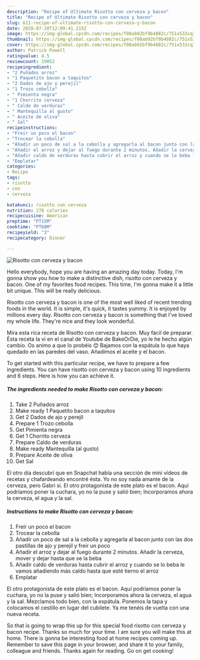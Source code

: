 ```yaml
---
description: "Recipe of Ultimate Risotto con cerveza y bacon"
title: "Recipe of Ultimate Risotto con cerveza y bacon"
slug: 611-recipe-of-ultimate-risotto-con-cerveza-y-bacon
date: 2020-07-28T12:09:41.215Z
image: https://img-global.cpcdn.com/recipes/f08ab92bf9b4882c/751x532cq70/risotto-con-cerveza-y-bacon-foto-principal.jpg
thumbnail: https://img-global.cpcdn.com/recipes/f08ab92bf9b4882c/751x532cq70/risotto-con-cerveza-y-bacon-foto-principal.jpg
cover: https://img-global.cpcdn.com/recipes/f08ab92bf9b4882c/751x532cq70/risotto-con-cerveza-y-bacon-foto-principal.jpg
author: Patrick Powell
ratingvalue: 4.5
reviewcount: 19052
recipeingredient:
- "2 Puñados arroz"
- "1 Paquetito bacon a taquitos"
- "2 Dados de ajo y perejil"
- "1 Trozo cebolla"
- " Pimienta negra"
- "1 Chorrito cerveza"
- " Caldo de verduras"
- " Mantequilla al gusto"
- " Aceite de oliva"
- " Sal"
recipeinstructions:
- "Freír un poco el bacon"
- "Trocear la cebolla"
- "Añadir un poco de sal a la cebolla y agregarla al bacon junto con las dos pastillas de ajo y perejil y freír un poco"
- "Añadir el arroz y dejar al fuego durante 2 minutos. Añadir la cerveza, mover y dejar hasta que se la beba"
- "Añadir caldo de verduras hasta cubrir el arroz y cuando se lo beba le vamos añadiendo más caldo hasta que esté tierno el arroz"
- "Emplatar"
categories:
- Recipe
tags:
- risotto
- con
- cerveza

katakunci: risotto con cerveza 
nutrition: 278 calories
recipecuisine: American
preptime: "PT15M"
cooktime: "PT60M"
recipeyield: "3"
recipecategory: Dinner

---
```



![Risotto con cerveza y bacon](https://img-global.cpcdn.com/recipes/f08ab92bf9b4882c/751x532cq70/risotto-con-cerveza-y-bacon-foto-principal.jpg)

Hello everybody, hope you are having an amazing day today. Today, I'm gonna show you how to make a distinctive dish, risotto con cerveza y bacon. One of my favorites food recipes. This time, I'm gonna make it a little bit unique. This will be really delicious.

Risotto con cerveza y bacon is one of the most well liked of recent trending foods in the world. It is simple, it's quick, it tastes yummy. It is enjoyed by millions every day. Risotto con cerveza y bacon is something that I've loved my whole life. They're nice and they look wonderful.

Mira esta rica receta de Risotto con cerveza y bacon. Muy fácil de preparar. Ésta receta la ví en el canal de Youtube de BakeOrDie, yo le he hecho algún cambio. Os animo a que lo probéis 😊 Bajamos con la espátula lo que haya quedado en las paredes del vaso. Añadimos el aceite y el bacon.


To get started with this particular recipe, we have to prepare a few ingredients. You can have risotto con cerveza y bacon using 10 ingredients and 6 steps. Here is how you can achieve it.

<!--inarticleads1-->

##### The ingredients needed to make Risotto con cerveza y bacon:

1. Take 2 Puñados arroz
1. Make ready 1 Paquetito bacon a taquitos
1. Get 2 Dados de ajo y perejil
1. Prepare 1 Trozo cebolla
1. Get  Pimienta negra
1. Get 1 Chorrito cerveza
1. Prepare  Caldo de verduras
1. Make ready  Mantequilla (al gusto)
1. Prepare  Aceite de oliva
1. Get  Sal


El otro día descubrí que en Snapchat había una sección de mini vídeos de recetas y chafardeando encontré ésta. Yo no soy nada amante de la cerveza, pero Gabri si. El otro protagonista de este plato es el bacon. Aquí podríamos poner la cuchara, yo no la puse y salió bien; Incorporamos ahora la cerveza, el agua y la sal. 

<!--inarticleads2-->

##### Instructions to make Risotto con cerveza y bacon:

1. Freír un poco el bacon
1. Trocear la cebolla
1. Añadir un poco de sal a la cebolla y agregarla al bacon junto con las dos pastillas de ajo y perejil y freír un poco
1. Añadir el arroz y dejar al fuego durante 2 minutos. Añadir la cerveza, mover y dejar hasta que se la beba
1. Añadir caldo de verduras hasta cubrir el arroz y cuando se lo beba le vamos añadiendo más caldo hasta que esté tierno el arroz
1. Emplatar


El otro protagonista de este plato es el bacon. Aquí podríamos poner la cuchara, yo no la puse y salió bien; Incorporamos ahora la cerveza, el agua y la sal. Mezclamos todo bien, con la espátula. Ponemos la tapa y colocamos el cestillo en lugar del cubilete. Ya me tenéis de vuelta con una nueva receta. 

So that is going to wrap this up for this special food risotto con cerveza y bacon recipe. Thanks so much for your time. I am sure you will make this at home. There is gonna be interesting food at home recipes coming up. Remember to save this page in your browser, and share it to your family, colleague and friends. Thanks again for reading. Go on get cooking!
